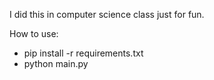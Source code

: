 I did this in computer science class just for fun.
  
How to use:

- pip install -r requirements.txt
- python main.py
